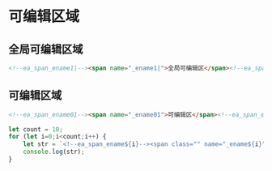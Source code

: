 # 可编辑区域

## 全局可编辑区域

```html
<!--ea_span_ename1|--><span name="_ename1|">全局可编辑区</span><!--ea_span_ename1|-->
```

## 可编辑区域

```html
<!--ea_span_ename01--><span name="_ename01">可编辑区</span><!--ea_span_ename01-->
```

```js
let count = 10;
for (let i=0;i<count;i++) {
    let str = `<!--ea_span_ename${i}--><span class="" name="_ename${i}">可编辑区</span><!--ea_span_ename${i}-->`
    console.log(str);
}
```